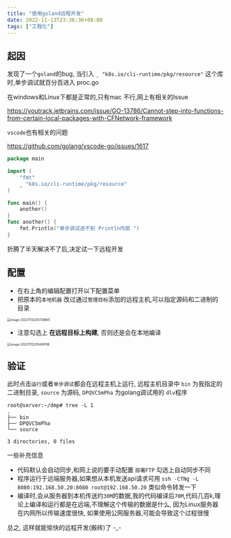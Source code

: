```yaml
---
title: "使用goland远程开发"
date: 2022-11-13T23:36:36+08:00
tags: ["工程化"]
---
```


## 起因

发现了一个`goland`的bug, 当引入 `_ "k8s.io/cli-runtime/pkg/resource"` 这个库时,单步调试就百分百进入 proc.go

在windows和Linux下都是正常的,只有mac 不行,网上有相关的Issue

https://youtrack.jetbrains.com/issue/GO-13786/Cannot-step-into-functions-from-certain-local-packages-with-CFNetwork-framework

`vscode`也有相关的问题

https://github.com/golang/vscode-go/issues/1617

```go
package main

import (
	"fmt"
	_ "k8s.io/cli-runtime/pkg/resource"
)

func main() {
	another()
}
func another() {
	fmt.Println("单步调试进不到 Println内部 ")
}
```

折腾了半天解决不了后,决定试一下远程开发

## 配置

- 在右上角的编辑配置打开以下配置菜单
- 把原本的`本地机器` 改过通过`管理目标`添加的远程主机,可以指定源码和二进制的目录
<img src="https://inksnw.asuscomm.com:3001/blog/使用goland远程开发_2b21e985d3f722bd34ae811ca0368f1c.png" alt="image-20221113235729865" style="zoom:50%;" />

- 注意勾选上 **在远程目标上构建**, 否则还是会在本地编译

<img src="https://inksnw.asuscomm.com:3001/blog/使用goland远程开发_69d0a34c9a4223cda14f14fee4582c7e.png" alt="image-20221113235449156" style="zoom:50%;" />

## 验证

此时点击`运行`或者`单步调试`都会在远程主机上运行, 远程主机目录中 `bin` 为我指定的二进制目录, `source` 为源码, `DPQVC5mPha` 为golang调试用的 `dlv`程序

```
root@server:~/dmp# tree -L 1
.
├── bin
├── DPQVC5mPha
└── source

3 directories, 0 files
```

一些补充信息

- 代码默认会自动同步,和网上说的要手动配置 `部署FTP` 勾选上自动同步不同
- 程序运行于远端服务器,如果想从本机发送api请求可用 `ssh -CfNg -L 8080:192.168.50.20:8080 root@192.168.50.20` 类似命令转发一下
- 编译时,会从服务器到本机传送约`30M`的数据,我的代码编译后`70M`,代码几百k,理论上编译和运行都是在远端,不理解这个传输的数据是什么, 因为Linux服务器在内网所以传输速度很快, 如果使用公网服务器,可能会导致这个过程很慢

总之, 这样就能愉快的远程开发(搬砖)了 -_-

